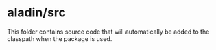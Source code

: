 # aladin/src

This folder contains source code that will automatically be added to the classpath when
the package is used.
